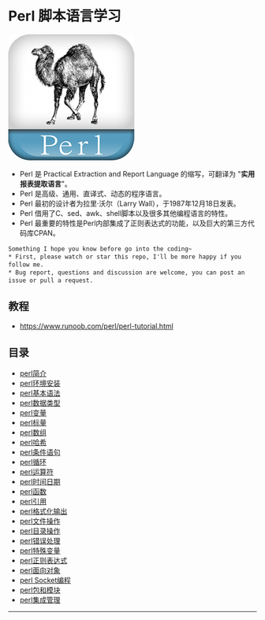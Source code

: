 # Perl 脚本语言学习

![20191030_163746_71](image/20191030_163746_71.png)

* Perl 是 Practical Extraction and Report Language 的缩写，可翻译为 "**实用报表提取语言**"。
* Perl 是高级、通用、直译式、动态的程序语言。
* Perl 最初的设计者为拉里·沃尔（Larry Wall），于1987年12月18日发表。
* Perl 借用了C、sed、awk、shell脚本以及很多其他编程语言的特性。
* Perl 最重要的特性是Perl内部集成了正则表达式的功能，以及巨大的第三方代码库CPAN。

```
Something I hope you know before go into the coding~
* First, please watch or star this repo, I'll be more happy if you follow me.
* Bug report, questions and discussion are welcome, you can post an issue or pull a request.
```

## 教程

* <https://www.runoob.com/perl/perl-tutorial.html>

## 目录

* [perl简介](docs/perl简介.md)
* [perl环境安装](docs/perl环境安装.md)
* [perl基本语法](docs/perl基本语法.md)
* [perl数据类型](docs/perl数据类型.md)
* [perl变量](docs/perl变量.md)
* [perl标量](docs/perl标量.md)
* [perl数组](docs/perl数组.md)
* [perl哈希](docs/perl哈希.md)
* [perl条件语句](docs/perl条件语句.md)
* [perl循环](docs/perl循环.md)
* [perl运算符](docs/perl运算符.md)
* [perl时间日期](docs/perl时间日期.md)
* [perl函数](docs/perl函数.md)
* [perl引用](docs/perl引用.md)
* [perl格式化输出](docs/perl格式化输出.md)
* [perl文件操作](docs/perl文件操作.md)
* [perl目录操作](docs/perl目录操作.md)
* [perl错误处理](docs/perl错误处理.md)
* [perl特殊变量](docs/perl特殊变量.md)
* [perl正则表达式](docs/perl正则表达式.md)
* [perl面向对象](docs/perl面向对象.md)
* [perl Socket编程](docs/perlSocket编程.md)
* [perl包和模块](docs/perl包和模块.md)
* [perl集成管理](docs/perl集成管理.md)



---
